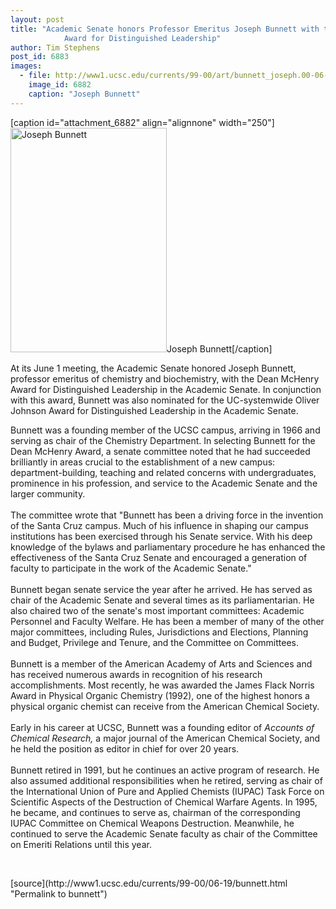 ```yaml
---
layout: post
title: "Academic Senate honors Professor Emeritus Joseph Bunnett with the Dean McHenry
			Award for Distinguished Leadership"
author: Tim Stephens
post_id: 6883
images:
  - file: http://www1.ucsc.edu/currents/99-00/art/bunnett_joseph.00-06-19.250.gif
    image_id: 6882
    caption: "Joseph Bunnett"
---
```


[caption id="attachment_6882" align="alignnone" width="250"]<a href="http://localhost/mysite/wp-content/uploads/2000/06/bunnett_joseph.00-06-19.250.gif"><img class="size-full wp-image-6882" src="http://localhost/mysite/wp-content/uploads/2000/06/bunnett_joseph.00-06-19.250.gif" alt="Joseph Bunnett" width="250" height="359" /></a>Joseph Bunnett[/caption]
<p>
  At its June 1 meeting, the Academic Senate honored Joseph Bunnett, professor emeritus of chemistry and biochemistry, with the Dean McHenry Award for Distinguished Leadership in the Academic Senate. In conjunction with this award, Bunnett was also nominated for the UC-systemwide Oliver Johnson Award for Distinguished Leadership in the Academic Senate.
</p>Bunnett was a founding member of the UCSC campus, arriving in 1966 and serving as chair of the Chemistry Department. In selecting Bunnett for the Dean McHenry Award, a senate committee noted that he had succeeded brilliantly in areas crucial to the establishment of a new campus: department-building, teaching and related concerns with undergraduates, prominence in his profession, and service to the Academic Senate and the larger community.<br>
<br>
The committee wrote that "Bunnett has been a driving force in the invention of the Santa Cruz campus. Much of his influence in shaping our campus institutions has been exercised through his Senate service. With his deep knowledge of the bylaws and parliamentary procedure he has enhanced the effectiveness of the Santa Cruz Senate and encouraged a generation of faculty to participate in the work of the Academic Senate."<br>
<br>
Bunnett began senate service the year after he arrived. He has served as chair of the Academic Senate and several times as its parliamentarian. He also chaired two of the senate's most important committees: Academic Personnel and Faculty Welfare. He has been a member of many of the other major committees, including Rules, Jurisdictions and Elections, Planning and Budget, Privilege and Tenure, and the Committee on Committees.<br>
<br>
Bunnett is a member of the American Academy of Arts and Sciences and has received numerous awards in recognition of his research accomplishments. Most recently, he was awarded the James Flack Norris Award in Physical Organic Chemistry (1992), one of the highest honors a physical organic chemist can receive from the American Chemical Society.<br>
<br>
Early in his career at UCSC, Bunnett was a founding editor of <i>Accounts of Chemical Research,</i> a major journal of the American Chemical Society, and he held the position as editor in chief for over 20 years.<br>
<br>
Bunnett retired in 1991, but he continues an active program of research. He<br>
also assumed additional responsibilities when he retired, serving as chair of the International Union of Pure and Applied Chemists (IUPAC) Task Force on Scientific Aspects of the Destruction of Chemical Warfare Agents. In 1995, he became, and continues to serve as, chairman of the corresponding IUPAC Committee on Chemical Weapons Destruction. Meanwhile, he continued to serve the Academic Senate faculty as chair of the Committee on Emeriti Relations until this year.
<p>
  <br>

</p>
[source](http://www1.ucsc.edu/currents/99-00/06-19/bunnett.html "Permalink to bunnett")
